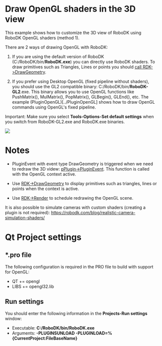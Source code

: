 Draw OpenGL shaders in the 3D view
===========================

This example shows how to customize the 3D view of RoboDK using RoboDK OpenGL shaders (method 1). 

There are 2 ways of drawing OpenGL with RoboDK: 

1. If you are using the default version of RoboDK (C:/RoboDK/bin/**RoboDK.exe**) you can directly use RoboDK shaders. To draw primitives such as Triangles, Lines or points you should [call RDK->DrawGeometry](https://robodk.com/doc/en/PlugIns/class_i_robo_d_k.html#a9c3ff1fccdfcb71094e8403d9f6ee3f1).

2. If you prefer using Desktop OpenGL (fixed pipeline without shaders), you should use the GL2 compatible binary: C:/RoboDK/bin/**RoboDK-GL2**.exe. This binary allows you to use OpenGL functions like PushMatrix(), MulMatrix(), PopMatrix(), GLBegin(), GLEnd(), etc.
The example (PluginOpenGL)[../PluginOpenGL] shows how to draw OpenGL commands using OpenGL's fixed pipeline.

Important: Make sure you select **Tools-Options-Set default settings** when you switch from RoboDK-GL2.exe and RoboDK.exe binaries.

![](plugin-opengl-shaders.gif)

Notes
======

* PluginEvent with event type DrawGeometry is triggered when we need to redraw the 3D videw: [pPlugin->PluginEvent](https://robodk.com/doc/en/PlugIns/class_i_app_robo_d_k.html#ab024375af071dcf8bdd7ce20672d00d0).
This function is called with the OpenGL context active.

* Use [RDK->DrawGeometry](https://robodk.com/doc/en/PlugIns/class_i_robo_d_k.html#a9c3ff1fccdfcb71094e8403d9f6ee3f1) to display primitives such as triangles, lines or points when the context is active.

* Use [RDK->Render](https://robodk.com/doc/en/PlugIns/class_i_robo_d_k.html#af0136e8bcc241db23956ae04813473de) to schedule redrawing the OpenGL scene.

It is also possible to simulate cameras with custom shaders (creating a plugin is not required):
https://robodk.com/blog/realistic-camera-simulation-shaders/

Qt Project settings
=======     

*.pro file
----------
     
The following configuration is required in the PRO file to build with support for OpenGL:
* QT += opengl
* LIBS += opengl32.lib


Run settings
-----------

You should enter the following information in the **Projects-Run settings** window:
* Executable: **C:/RoboDK/bin/RoboDK.exe**
* Arguments: **-PLUGINSUNLOAD -PLUGINLOAD=%{CurrentProject:FileBaseName}**